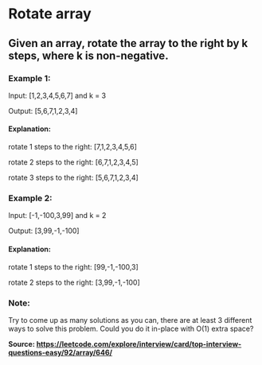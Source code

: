 # Rotate array

## Given an array, rotate the array to the right by k steps, where k is non-negative.

### Example 1:

Input: [1,2,3,4,5,6,7] and k = 3

Output: [5,6,7,1,2,3,4]

#### Explanation:

rotate 1 steps to the right: [7,1,2,3,4,5,6]

rotate 2 steps to the right: [6,7,1,2,3,4,5]

rotate 3 steps to the right: [5,6,7,1,2,3,4]

### Example 2:

Input: [-1,-100,3,99] and k = 2

Output: [3,99,-1,-100]

#### Explanation: 

rotate 1 steps to the right: [99,-1,-100,3]

rotate 2 steps to the right: [3,99,-1,-100]

### Note:

Try to come up as many solutions as you can, there are at least 3 different ways to solve this problem.
Could you do it in-place with O(1) extra space?

**Source: https://leetcode.com/explore/interview/card/top-interview-questions-easy/92/array/646/**
